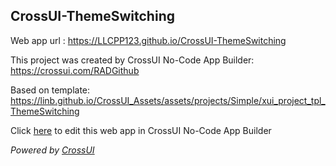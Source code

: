 ## CrossUI-ThemeSwitching
Web app url : https://LLCPP123.github.io/CrossUI-ThemeSwitching

This project was created by CrossUI No-Code App Builder: https://crossui.com/RADGithub

Based on template: https://linb.github.io/CrossUI_Assets/assets/projects/Simple/xui_project_tpl_ThemeSwitching

Click [here](https://crossui.com/RADGithub/#!from=github&owner=LLCPP123&repo=CrossUI-ThemeSwitching) to edit this web app in CrossUI No-Code App Builder

<i>Powered by [CrossUI](https://crossui.com)</i>
